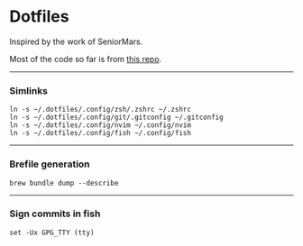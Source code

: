 # Dotfiles

Inspired by the work of SeniorMars.

Most of the code so far is from [this repo](https://github.com/nvim-lua/kickstart.nvim/tree/master).
___
### Simlinks
```
ln -s ~/.dotfiles/.config/zsh/.zshrc ~/.zshrc
ln -s ~/.dotfiles/.config/git/.gitconfig ~/.gitconfig
ln -s ~/.dotfiles/.config/nvim ~/.config/nvim
ln -s ~/.dotfiles/.config/fish ~/.config/fish
```
___
### Brefile generation
```
brew bundle dump --describe
```

___
### Sign commits in fish
```
set -Ux GPG_TTY (tty)
```
